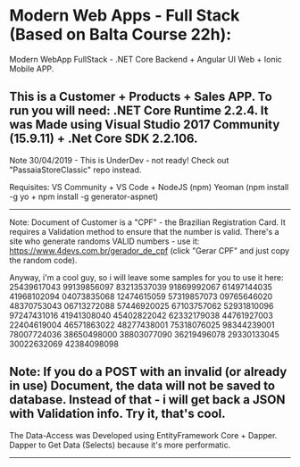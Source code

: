 # Modern Web Apps - Full Stack (Based on Balta Course 22h):
Modern WebApp FullStack - .NET Core Backend + Angular UI Web + Ionic Mobile APP. 

This is a Customer + Products + Sales APP. To run you will need: .NET Core Runtime 2.2.4.
It was Made using Visual Studio 2017 Community (15.9.11) + .Net Core SDK 2.2.106.
------------------------------------------------------------------------------------------------------------
Note 30/04/2019 - This is UnderDev - not ready! Check out "PassaiaStoreClassic" repo instead.

Requisites: VS Community + VS Code + NodeJS (npm)
Yeoman (npm install -g yo + npm install -g generator-aspnet)

------------------------------------------------------------------------------------------------------------
Note: Document of Customer is a "CPF" - the Brazilian Registration Card. It requires a Validation method to
ensure that the number is valid. There's a site who generate randoms VALID numbers - use it:
https://www.4devs.com.br/gerador_de_cpf (click "Gerar CPF" and just copy the random code).

Anyway, i'm a cool guy, so i will leave some samples for you to use it here:
25439617043 99139856097 83213537039 91869992067 61497144035 41968102094 04073835068 12474615059
57319857073 09765646020 48370753043 06713272088 57446920025 67103757062 52931810096 97247431016
41941308040 45402822042 62332179038 44761927003 22404619004 46571863022 48277438001 75318076025
98344239001 78007724036 38650498000 38803077090 36219496078 29330133045 30022632069 42384098098

Note: If you do a POST with an invalid (or already in use) Document, the data will not be saved to database.
Instead of that - i will get back a JSON with Validation info. Try it, that's cool.
------------------------------------------------------------------------------------------------------------

The Data-Access was Developed using EntityFramework Core + Dapper.
Dapper to Get Data (Selects) because it's more performatic.

------------------------------------------------------------------------------------------------------------